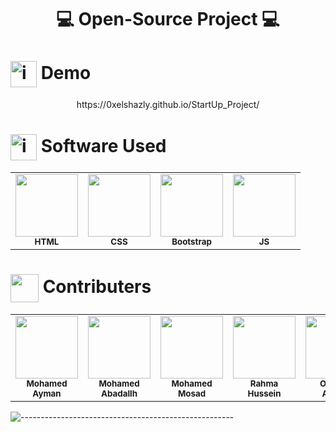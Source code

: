 <H1 align="center">

 💻 Open-Source Project 💻
 
 </H1>

<!-- ===================================================== -->


<H1>
<img src="https://github.com/seanprashad/slackmoji/blob/master/emoji/llamas/llama-sunglasses-gif.gif" alt="icons8-pacman-48" border="0" width=42px align="center"/> Demo
 </H1>
 <p align='center'>https://0xelshazly.github.io/StartUp_Project/</p>
 
 
 <H1>
<!--================================    -->
  <img src="https://raw.githubusercontent.com/seanprashad/slackmoji/master/emoji/blob/blob-bongo-gif.gif" alt="icons8-pacman-48" border="0" width=42px align="center"/> Software Used
 </H1>
<table align="center">
  <tr>
    <td align="center"><img src="https://img.icons8.com/color/144/000000/html-5--v1.png" width="100px;" alt="" /><br /><sub><b>HTML</b></sub><br />
    </td><td align="center"><img src="https://img.icons8.com/color/144/000000/css3.png" width="100px;" alt=""/><br /><sub><b>CSS</b></sub><br />
    </td><td align="center"><img src="https://www.svgrepo.com/show/353498/bootstrap.svg" width="100px;" alt=""/><br /><sub>
   <b>Bootstrap</b></sub><br />
    </td> <td align="center"><img src="https://www.svgrepo.com/show/373705/js-official.svg" width="100px;" alt=""/><br /><sub><b>JS</b></sub><br />
    </td>
    </tr>
  </table>
  
  <H1>

<!--================================    -->
  
  
<!-- =================== -->
 <h1> <img src="https://raw.githubusercontent.com/seanprashad/slackmoji/master/emoji/blob/blob-high-five.png" width=45px  alt="" align="center"/> Contributers  
 </h1>
<div align="center">
 
 <table align="center">
  <tr>
    <td align="center"><img src="https://user-images.githubusercontent.com/77213993/171317758-eede07ce-10a9-4bd9-af00-6c6503117748.jpg" width="100px;" alt="" /><br /><sub><b>Mohamed Ayman</b></sub><br />
    </td><td align="center"><img src="https://avatars.githubusercontent.com/u/112779016?v=4" width="100px;" alt=""/><br /><sub><b>Mohamed Abadallh</b></sub><br />
    </td><td align="center"><img src="https://avatars.githubusercontent.com/u/102835332?v=4" width="100px;" alt=""/><br /><sub>
   <b>Mohamed Mosad</b></sub><br />
    </td> <td align="center"><img src="https://avatars.githubusercontent.com/u/102970348?v=4" width="100px;" alt=""/><br /><sub><b>Rahma Hussein</b></sub><br />
    </td>
   
   </td> <td align="center"><img src="https://avatars.githubusercontent.com/u/119873967?v=4" width="100px;" alt=""/><br /><sub><b>Omneya Ahmed</b></sub><br />
    </td>
 
 </td> <td align="center"><img src="https://avatars.githubusercontent.com/u/103427964?v=4" width="100px;" alt=""/><br /><sub><b>Sara Atef</b></sub><br />
    </td>
    </tr>
  </table>
 
 

</div>

![-----------------------------------------------------](https://i.ibb.co/KxX1cjt/upload-91aec5929c0f853dad72f5540ddb409e-1.png)








